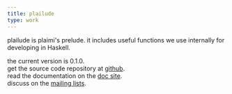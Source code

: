 ```yaml
---
title: plailude
type: work
---
```

plailude is plaimi's prelude. it includes useful functions we use internally 
for developing in Haskell.

the current version is 0.1.0.  
get the source code repository at [github](https://github.com/plaimi/plailude/).  
read the documentation on the [doc site](/works/plailude/doc/).  
discuss on the [mailing lists](/mailing.html).
